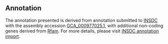 

Annotation
----------

The annotation presented is derived from annotation submitted to
[INSDC](http://www.insdc.org) with the assembly accession
[GCA\_000977025.1](http://www.ebi.ac.uk/ena/data/view/GCA_000977025.1),
with additional non-coding genes derived from
[Rfam](http://rfam.xfam.org/). For more details, please visit [INSDC
annotation
import](http://ensemblgenomes.org/info/data/insdc_annotation).
